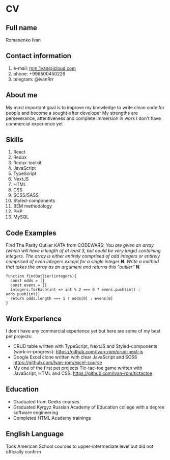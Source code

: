 # CV

## Full name

Romanenko Ivan

## Contact information

1. e-mail: <rom_1van@icloud.com>
2. phone: +996500450226
3. telegram: @ivanRrr

## About me

My most important goal is to improve my knowledge to write clean code for people and become a sought-after developer
My strengths are perseverance, attentiveness and complete immersion in work
I don't have commercial experience yet

## Skills

1. React
2. Redux
3. Redux-toolkit
4. JavaScript
5. TypeScript
6. NextJS
7. HTML
8. CSS
9. SCSS/SASS
10. Styled-components
11. BEM methodology
12. PHP
13. MySQL

## Code Examples

Find The Parity Outlier KATA from CODEWARS: *You are given an array (which will have a length of at least 3, but could be very large) containing integers. The array is either entirely comprised of odd integers or entirely comprised of even integers except for a single integer __N__. Write a method that takes the array as an argument and returns this "outlier" __N__.*

    function findOutlier(integers){
      const odds = []
      const evens = []
      integers.forEach(int => int % 2 === 0 ? evens.push(int) : odds.push(int))
      return odds.length === 1 ? odds[0] : evens[0]
    }



## Work Experience

I don't have any commercial experience yet but here are some of my best pet projects:

- CRUD table written with TypeScript, NextJS and Styled-components (work-in-progress):
    https://github.com/Ivan-rom/crud-next-js
- Google Excel clone written with clear JavaScript and SCSS
    https://github.com/Ivan-rom/excel-course
- My one of the first pet projects Tic-tac-toe game written with JavaScript, HTML and CSS:
    https://github.com/Ivan-rom/tictactoe

## Education

- Graduated from Geeks courses
- Graduated Kyrgyz Russian Academy of Education college with a degree software engineering
- Completed HTML Academy trainings

## English Language

Took American School courses to upper-intermediate level but did not officially confirm
